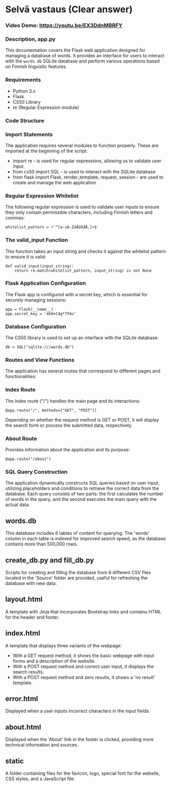 # Selvä vastaus (Clear answer)
### Video Demo:  <https://youtu.be/EX3DdnMBRFY>
### Description, app.py
This documentation covers the Flask web application designed for managing a database of words. It provides an interface for users to interact with the `words.db` SQLite database and perform various operations based on Finnish linguistic features.
### Requirements
- Python 3.x
- Flask
- CS50 Library
- re (Regular Expression module)
### Code Structure
### Import Statements
The application requires several modules to function properly. These are imported at the beginning of the script:
- import re - is used for regular expressions, allowing us to validate user input
- from cs50 import SQL - is used to interact with the SQLite database
- from flask import Flask, render_template, request, session - are used to create and manage the web application
### Regular Expression Whitelist
The following regular expression is used to validate user inputs to ensure they only contain permissible characters, including Finnish letters and commas:
```
whitelist_pattern = r'^[a-zA-ZäÄöÖåÅ,]+$'
```
### The valid_input Function
This function takes an input string and checks it against the whitelist pattern to ensure it is valid:
```
def valid_input(input_string):
    return re.match(whitelist_pattern, input_string) is not None
```
### Flask Application Configuration
The Flask app is configured with a secret key, which is essential for securely managing sessions:
```
app = Flask(__name__)
app.secret_key = '4hH+C4g*7YAv'
```
### Database Configuration
The CS50 library is used to set up an interface with the SQLite database:
```
db = SQL("sqlite:///words.db")
```
### Routes and View Functions
The application has several routes that correspond to different pages and functionalities:
### Index Route
 The index route ("/") handles the main page and its interactions:
```
@app.route("/", methods=["GET", "POST"])
```
Depending on whether the request method is GET or POST, it will display the search form or process the submitted data, respectively.
### About Route
Provides information about the application and its purpose:
```
@app.route("/about")
```
### SQL Query Construction
The application dynamically constructs SQL queries based on user input, utilizing placeholders and conditions to retrieve the correct data from the database. Each query consists of two parts: the first calculates the number of words in the query, and the second executes the main query with the actual data.
## words.db
This database includes 6 tables of content for querying. The 'words' column in each table is indexed for improved search speed, as the database contains more than 500,000 rows.
## create_db.py and fill_db.py
Scripts for creating and filling the database from 6 different CSV files located in the 'Source' folder are provided, useful for refreshing the database with new data.
## layout.html
A template with Jinja that incorporates Bootstrap links and contains HTML for the header and footer.
## index.html
A template that displays three variants of the webpage:
- With a GET request method, it shows the basic webpage with input forms and a description of the website.
- With a POST request method and correct user input, it displays the search results.
- With a POST request method and zero results, it shows a 'no result' template.
## error.html
Displayed when a user inputs incorrect characters in the input fields.
## about.html
Displayed when the 'About' link in the footer is clicked, providing more technical information and sources.
## static
A folder containing files for the favicon, logo, special font for the website, CSS styles, and a JavaScript file.
